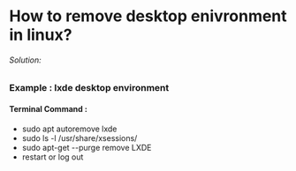 # How to remove desktop enivronment in linux?

<h6>Solution:</h6>

### Example : lxde desktop environment ###

<h4>Terminal Command :</h4>

+ sudo apt autoremove lxde
+ sudo ls -l /usr/share/xsessions/
+ sudo apt-get --purge remove LXDE
+ restart or log out




